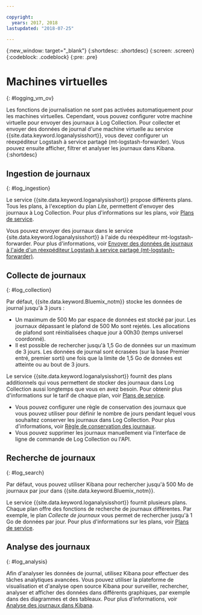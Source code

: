 ```yaml
---

copyright:
  years: 2017, 2018
lastupdated: "2018-07-25"

---
```


{:new_window: target="_blank"}
{:shortdesc: .shortdesc}
{:screen: .screen}
{:codeblock: .codeblock}
{:pre: .pre}

# Machines virtuelles
{: #logging_vm_ov}

Les fonctions de journalisation ne sont pas activées automatiquement pour les machines virtuelles. Cependant, vous pouvez configurer votre machine virtuelle pour envoyer des journaux à Log Collection. Pour collecter et envoyer des données de journal d'une machine virtuelle au service {{site.data.keyword.loganalysisshort}}, vous devez configurer un
réexpéditeur Logstash à service partagé (mt-logstash-forwarder). Vous pouvez ensuite afficher, filtrer et analyser les journaux dans Kibana.
{:shortdesc}


## Ingestion de journaux
{: #log_ingestion}

Le service {{site.data.keyword.loganalysisshort}} propose différents plans. Tous les
plans, à l'exception du plan *Lite*, permettent d'envoyer des journaux à Log Collection. Pour plus d'informations sur les plans, voir
[Plans de service](/docs/services/CloudLogAnalysis/log_analysis_ov.html#plans).

Vous pouvez envoyer des journaux dans le service {site.data.keyword.loganalysisshort}} à l'aide du réexpéditeur mt-logstash-forwarder. Pour plus d'informations, voir [Envoyer des données de journaux à l'aide d'un réexpéditeur Logstash à service partagé (mt-logstash-forwarder)](/docs/services/CloudLogAnalysis/how-to/send-data/send_data_mt.html#send_data_mt).


## Collecte de journaux
{: #log_collection}

Par défaut, {{site.data.keyword.Bluemix_notm}} stocke les données de journal jusqu'à 3 jours :   

* Un maximum de 500 Mo par espace de données est stocké par jour. Les journaux dépassant le plafond de 500 Mo sont rejetés. Les allocations de plafond sont réinitialisées chaque jour à
00h30 (temps universel coordonné).
* Il est possible de rechercher jusqu'à 1,5 Go de données sur un maximum de 3 jours. Les données de journal sont écrasées (sur la base Premier entré, premier sorti) une fois que la
limite de 1,5 Go de données est atteinte ou au bout de 3 jours.

Le service {{site.data.keyword.loganalysisshort}} fournit des plans additionnels qui vous permettent de stocker des journaux dans Log Collection aussi longtemps que vous
en avez besoin. Pour obtenir plus d'informations sur le tarif de chaque plan, voir [Plans de service](/docs/services/CloudLogAnalysis/log_analysis_ov.html#plans).

* Vous pouvez configurer une règle de conservation des journaux que vous pouvez utiliser pour définir le nombre de jours pendant lequel vous souhaitez conserver les journaux dans Log Collection. Pour plus d'informations, voir [Règle de conservation des journaux](/docs/services/CloudLogAnalysis/manage_logs.html#log_retention_policy).
* Vous pouvez supprimer les journaux manuellement via l'interface de ligne de commande de Log Collection ou l'API.


## Recherche de journaux
{: #log_search}

Par défaut, vous pouvez utiliser Kibana pour rechercher jusqu'à 500 Mo de journaux par jour dans {{site.data.keyword.Bluemix_notm}}. 

Le service {{site.data.keyword.loganalysisshort}} fournit plusieurs plans. Chaque plan offre des fonctions de recherche de journaux différentes. Par exemple, le plan
*Collecte de journaux* vous permet de rechercher jusqu'à 1 Go de données par jour. Pour plus d'informations sur les plans, voir
[Plans de service](/docs/services/CloudLogAnalysis/log_analysis_ov.html#plans).


## Analyse des journaux
{: #log_analysis}

Afin d'analyser les données de journal, utilisez Kibana pour effectuer des tâches analytiques avancées. Vous pouvez utiliser la plateforme de visualisation et d'analyse open source Kibana pour surveiller, rechercher, analyser et afficher des données dans différents graphiques, par exemple dans des diagrammes et des tableaux. Pour plus d'informations, voir [Analyse des journaux dans Kibana](/docs/services/CloudLogAnalysis/kibana/analyzing_logs_Kibana.html#analyzing_logs_Kibana).
